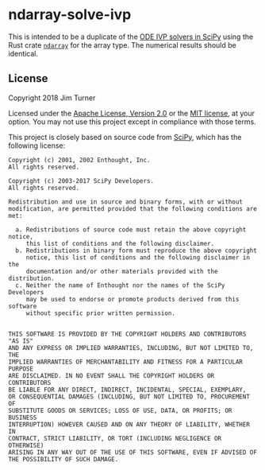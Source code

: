 # ndarray-solve-ivp

This is intended to be a duplicate of the [ODE IVP solvers in
SciPy](https://docs.scipy.org/doc/scipy/reference/integrate.html#solving-initial-value-problems-for-ode-systems)
using the Rust crate [`ndarray`](https://crates.io/crates/ndarray) for the
array type. The numerical results should be identical.

## License

Copyright 2018 Jim Turner

Licensed under the [Apache License, Version 2.0](LICENSE-APACHE) or the [MIT
license](LICENSE-MIT), at your option. You may not use this project except in
compliance with those terms.

This project is closely based on source code from
[SciPy](https://github.com/scipy/scipy), which has the following license:

```
Copyright (c) 2001, 2002 Enthought, Inc.
All rights reserved.

Copyright (c) 2003-2017 SciPy Developers.
All rights reserved.

Redistribution and use in source and binary forms, with or without
modification, are permitted provided that the following conditions are met:

  a. Redistributions of source code must retain the above copyright notice,
     this list of conditions and the following disclaimer.
  b. Redistributions in binary form must reproduce the above copyright
     notice, this list of conditions and the following disclaimer in the
     documentation and/or other materials provided with the distribution.
  c. Neither the name of Enthought nor the names of the SciPy Developers
     may be used to endorse or promote products derived from this software
     without specific prior written permission.


THIS SOFTWARE IS PROVIDED BY THE COPYRIGHT HOLDERS AND CONTRIBUTORS "AS IS"
AND ANY EXPRESS OR IMPLIED WARRANTIES, INCLUDING, BUT NOT LIMITED TO, THE
IMPLIED WARRANTIES OF MERCHANTABILITY AND FITNESS FOR A PARTICULAR PURPOSE
ARE DISCLAIMED. IN NO EVENT SHALL THE COPYRIGHT HOLDERS OR CONTRIBUTORS
BE LIABLE FOR ANY DIRECT, INDIRECT, INCIDENTAL, SPECIAL, EXEMPLARY,
OR CONSEQUENTIAL DAMAGES (INCLUDING, BUT NOT LIMITED TO, PROCUREMENT OF
SUBSTITUTE GOODS OR SERVICES; LOSS OF USE, DATA, OR PROFITS; OR BUSINESS
INTERRUPTION) HOWEVER CAUSED AND ON ANY THEORY OF LIABILITY, WHETHER IN
CONTRACT, STRICT LIABILITY, OR TORT (INCLUDING NEGLIGENCE OR OTHERWISE)
ARISING IN ANY WAY OUT OF THE USE OF THIS SOFTWARE, EVEN IF ADVISED OF
THE POSSIBILITY OF SUCH DAMAGE.
```
